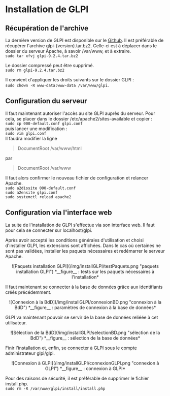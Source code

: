 # Installation de GLPI

## Récupération de l'archive

La dernière version de GLPI est disponible sur le [Github](https://github.com/glpi-project/glpi/releases). Il est préférable de récupérer l'archive glpi-{version}.tar.bz2. Celle-ci est à déplacer dans le dossier du serveur Apache, à savoir /var/www, et à extraire.  
`sudo tar xfvj glpi-9.2.4.tar.bz2`

Le dossier compressé peut être supprimé.  
`sudo rm glpi-9.2.4.tar.bz2`   

Il convient d'appliquer les droits suivants sur le dossier GLPI :  
`sudo chown -R www-data:www-data /var/www/glpi`.

## Configuration du serveur

Il faut maintenant autoriser l'accès au site GLPI auprès du serveur. Pour cela, se placer dans le dossier /etc/apache2/sites-available et copier :  
`sudo cp 000-default.conf glpi.conf`  
puis lancer une modification :  
`sudo vim glpi.conf`  
Il faudra modifier la ligne  
> DocumentRoot /var/www/html  

par  

> DocumentRoot /var/www

Il faut alors confirmer le nouveau fichier de configuration et relancer Apache.  
`sudo a2dissite 000-default.conf`  
`sudo a2ensite glpi.conf`  
`sudo systemctl reload apache2`

## Configuration via l'interface web

La suite de l'installation de GLPI s'effectue via son interface web. Il faut pour cela se connecter sur localhost/glpi.

Après avoir accepté les conditions générales d'utilisation et choisi d'installer GLPI, les extensions sont affichées. Dans le cas où certaines ne sont pas validées, installer les paquets nécessaires et redémarrer le serveur Apache.
<p align=center>
![Paquets installation GLPI](/img/installGLPI/testPaquets.png "paquets installation GLPI")  
<caption>*__figure__ : tests sur les paquets nécessaires à l'installation*</caption>
</p>  


Il faut maintenant se connecter à la base de données grâce aux identifiants créés précédemment.
<p align=center>
![Connexion à la BdD](/img/installGLPI/connexionBD.png "connexion à la BdD")  
<caption>*__figure__ : paramètres de connexion à la base de données*</caption>
</p>


GLPI va maintenant pouvoir se servir de la base de données reliéée à cet utilisateur.  
<p align=center>
![Sélection de la BdD](/img/installGLPI/selectionBD.png "sélection de la BdD")  
<caption>*__figure__ : sélection de la base de données*</caption>
</p>


Finir l'installation et, enfin, se connecter à GLPI sous le compte administrateur glpi/glpi.
<p align=center>
![Connexion à GLPI](/img/installGLPI/connexionGLPI.png "connexion à GLPI")  
<caption>*__figure__ : connexion à GLPI*</caption>
</p>


Pour des raisons de sécurité, il est préférable de supprimer le fichier install.php.  
`sudo rm -R /var/www/glpi/install/install.php`
